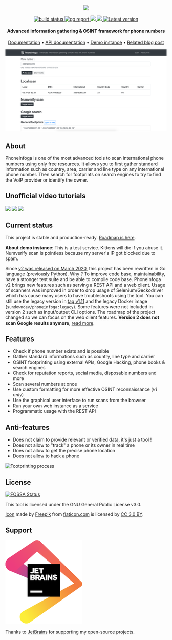 <p align="center">
  <img src="https://i.imgur.com/LtUGnF3.png" width=500 />
</p>

<div align="center">
  <a href="https://github.com/sundowndev/PhoneInfoga/actions">
    <img src="https://github.com/sundowndev/PhoneInfoga/workflows/Build/badge.svg" alt="build status" />
  </a>
  <a href="https://goreportcard.com/report/github.com/sundowndev/PhoneInfoga">
    <img src="https://goreportcard.com/badge/github.com/sundowndev/PhoneInfoga" alt="go report" />
  </a>
  <a href="https://codeclimate.com/github/sundowndev/PhoneInfoga/maintainability">
    <img src="https://api.codeclimate.com/v1/badges/3259feb1c68df1cd4f71/maintainability" />
  </a>
  <a href="https://codecov.io/gh/sundowndev/PhoneInfoga">
    <img src="https://codecov.io/gh/sundowndev/PhoneInfoga/branch/master/graph/badge.svg" />
  </a>
  <a href="https://github.com/sundowndev/PhoneInfoga/releases">
    <img src="https://img.shields.io/github/release/SundownDEV/PhoneInfoga.svg" alt="Latest version" />
  </a>
</div>

<h4 align="center">Advanced information gathering & OSINT framework for phone numbers</h4>

<p align="center">
  <a href="https://sundowndev.github.io/PhoneInfoga/">Documentation</a> •
  <a href="https://petstore.swagger.io/?url=https://raw.githubusercontent.com/sundowndev/PhoneInfoga/master/api/docs/swagger.yaml">API documentation</a> •
  <a href="https://demo.phoneinfoga.crvx.fr/">Demo instance</a> •
  <a href="https://medium.com/@SundownDEV/phone-number-scanning-osint-recon-tool-6ad8f0cac27b">Related blog post</a>
</p>

![](./docs/images/screenshot.png)

## About

PhoneInfoga is one of the most advanced tools to scan international phone numbers using only free resources. It allows you to first gather standard information such as country, area, carrier and line type on any international phone number. Then search for footprints on search engines to try to find the VoIP provider or identify the owner.

## Unofficial video tutorials

<a href="https://www.youtube.com/watch?v=WW6myutKBYk"><img src="https://i.ytimg.com/vi_webp/WW6myutKBYk/maxresdefault.webp" width="128" /></a>
<a href="https://www.youtube.com/watch?v=GlJ1Y5XVBnQ"><img src="https://i.ytimg.com/vi_webp/GlJ1Y5XVBnQ/maxresdefault.webp" width="128" /></a>
<a href="https://www.youtube.com/watch?v=H1rhboJ8WKE"><img src="https://i.ytimg.com/vi_webp/H1rhboJ8WKE/maxresdefault.webp" width="128" /></a>

## Current status

This project is stable and production-ready. [Roadmap is here](https://github.com/sundowndev/PhoneInfoga/projects/1).

**About demo instance**: This is a test service. Kittens will die if you abuse it. Numverify scan is pointless because my server's IP got blocked due to spam.

Since [v2 was released on March 2020](https://github.com/sundowndev/PhoneInfoga/releases/tag/v2.0-beta), this project has been rewritten in Go language (previously Python). Why ? To improve code base, maintainability, have a stronger test suite and be able to compile code base. PhoneInfoga v2 brings new features such as serving a REST API and a web client. Usage of scanners was improved in order to drop usage of Selenium/Geckodriver which has cause many users to have troubleshoots using the tool. You can still use the legacy version in [tag v1.11](https://github.com/sundowndev/PhoneInfoga/tree/v1.11) and the legacy Docker image (`sundowndev/phoneinfoga:legacy`). Some features were not included in version 2 such as input/output CLI options. The roadmap of the project changed so we can focus on the web client features. **Version 2 does not scan Google results anymore**, [read more](https://sundowndev.github.io/PhoneInfoga/usage/#available-scanners).

## Features

- Check if phone number exists and is possible
- Gather standard informations such as country, line type and carrier
- OSINT footprinting using external APIs, Google Hacking, phone books & search engines
- Check for reputation reports, social media, disposable numbers and more
- Scan several numbers at once
- Use custom formatting for more effective OSINT reconnaissance (*v1 only*)
- Use the graphical user interface to run scans from the browser
- Run your own web instance as a service
- Programmatic usage with the REST API

## Anti-features

- Does not claim to provide relevant or verified data, it's just a tool !
- Does not allow to "track" a phone or its owner in real time
- Does not allow to get the precise phone location
- Does not allow to hack a phone

![Footprinting process](https://i.imgur.com/qCkgzz8.png)

## License

[![FOSSA Status](https://app.fossa.com/api/projects/git%2Bgithub.com%2Fsundowndev%2FPhoneInfoga.svg?type=shield)](https://app.fossa.com/projects/git%2Bgithub.com%2Fsundowndev%2FPhoneInfoga?ref=badge_shield)

This tool is licensed under the GNU General Public License v3.0.

[Icon](https://www.flaticon.com/free-icon/fingerprint-search-symbol-of-secret-service-investigation_48838) made by <a href="https://www.freepik.com/" title="Freepik">Freepik</a> from <a href="https://www.flaticon.com/" title="Flaticon">flaticon.com</a> is licensed by <a href="http://creativecommons.org/licenses/by/3.0/" title="Creative Commons BY 3.0" target="_blank">CC 3.0 BY</a>.

## Support

[![](docs/jetbrains.svg)](https://www.jetbrains.com/?from=sundowndev)

Thanks to [JetBrains](https://www.jetbrains.com/?from=sundowndev) for supporting my open-source projects.
